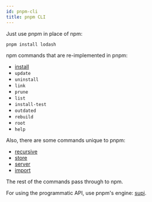 ```yaml
---
id: pnpm-cli
title: pnpm CLI
---
```


Just use pnpm in place of npm:

```sh
pnpm install lodash
```

npm commands that are re-implemented in pnpm:

* [install](pnpm-install.md)
* `update`
* `uninstall`
* `link`
* `prune`
* `list`
* `install-test`
* `outdated`
* `rebuild`
* `root`
* `help`

Also, there are some commands unique to pnpm:

* [recursive](pnpm-recursive.md)
* [store](pnpm-store.md)
* [server](pnpm-server.md)
* [import](pnpm-import.md)

The rest of the commands pass through to npm.

For using the programmatic API, use pnpm's engine: [supi](https://github.com/pnpm/supi).

